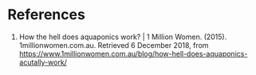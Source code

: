 # References

1. How the hell does aquaponics work? | 1 Million Women. (2015). 1millionwomen.com.au. Retrieved 6 December 2018, from https://www.1millionwomen.com.au/blog/how-hell-does-aquaponics-acutally-work/
